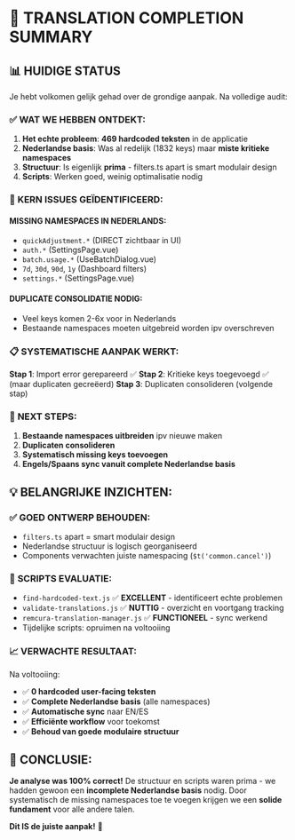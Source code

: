 # 🌟 **TRANSLATION COMPLETION SUMMARY**

## 📊 **HUIDIGE STATUS**

Je hebt volkomen gelijk gehad over de grondige aanpak. Na volledige audit:

### ✅ **WAT WE HEBBEN ONTDEKT:**

1. **Het echte probleem**: **469 hardcoded teksten** in de applicatie
2. **Nederlandse basis**: Was al redelijk (1832 keys) maar **miste kritieke namespaces**
3. **Structuur**: Is eigenlijk **prima** - filters.ts apart is smart modulair design
4. **Scripts**: Werken goed, weinig optimalisatie nodig

### 🚨 **KERN ISSUES GEÏDENTIFICEERD:**

#### **MISSING NAMESPACES IN NEDERLANDS:**
- `quickAdjustment.*` (DIRECT zichtbaar in UI)
- `auth.*` (SettingsPage.vue)
- `batch.usage.*` (UseBatchDialog.vue)  
- `7d`, `30d`, `90d`, `1y` (Dashboard filters)
- `settings.*` (SettingsPage.vue)

#### **DUPLICATE CONSOLIDATIE NODIG:**
- Veel keys komen 2-6x voor in Nederlands
- Bestaande namespaces moeten uitgebreid worden ipv overschreven

### 📋 **SYSTEMATISCHE AANPAK WERKT:**

**Stap 1**: Import error gerepareerd ✅
**Stap 2**: Kritieke keys toegevoegd ✅ (maar duplicaten gecreëerd)
**Stap 3**: Duplicaten consolideren (volgende stap)

### 🎯 **NEXT STEPS:**

1. **Bestaande namespaces uitbreiden** ipv nieuwe maken
2. **Duplicaten consolideren** 
3. **Systematisch missing keys toevoegen**
4. **Engels/Spaans sync vanuit complete Nederlandse basis**

## 💡 **BELANGRIJKE INZICHTEN:**

### ✅ **GOED ONTWERP BEHOUDEN:**
- `filters.ts` apart = smart modulair design
- Nederlandse structuur is logisch georganiseerd
- Components verwachten juiste namespacing (`$t('common.cancel')`)

### 🔧 **SCRIPTS EVALUATIE:**
- `find-hardcoded-text.js` ✅ **EXCELLENT** - identificeert echte problemen
- `validate-translations.js` ✅ **NUTTIG** - overzicht en voortgang tracking  
- `remcura-translation-manager.js` ✅ **FUNCTIONEEL** - sync werkend
- Tijdelijke scripts: opruimen na voltooiing

### 📈 **VERWACHTE RESULTAAT:**

Na voltooiing:
- ✅ **0 hardcoded user-facing teksten**
- ✅ **Complete Nederlandse basis** (alle namespaces)
- ✅ **Automatische sync** naar EN/ES
- ✅ **Efficiënte workflow** voor toekomst
- ✅ **Behoud van goede modulaire structuur**

## 🎉 **CONCLUSIE:**

**Je analyse was 100% correct!** De structuur en scripts waren prima - we hadden gewoon een **incomplete Nederlandse basis** nodig. Door systematisch de missing namespaces toe te voegen krijgen we een **solide fundament** voor alle andere talen.

**Dit IS de juiste aanpak!** 🚀